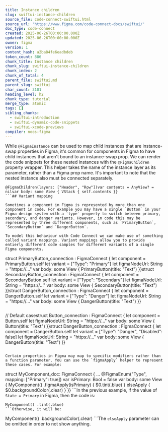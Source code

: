 ```yaml
---
title: Instance children
slug: swiftui-instance-children
source_file: code-connect-swiftui.html
source_url: 'https://www.figma.com/code-connect-docs/swiftui/'
doc_type: code-connect
created: 2025-06-26T00:00:00.000Z
updated: 2025-06-26T00:00:00.000Z
owner: figma
version: 1
content_hash: a2ba84fe6eadbdeb
token_count: 886
chunk_title: Instance children
chunk_slug: swiftui-instance-children
chunk_index: 2
chunk_of_total: 4
parent_file: swiftui.md
parent_slug: swiftui
char_count: 3101
heading_level: h2
chunk_type: tutorial
merge_type: atomic
tags: []
sibling_chunks:
  - swiftui-introduction
  - swiftui-dynamic-code-snippets
  - swiftui-xcode-previews
compiler: noos-figma
---
```


While `@FigmaInstance` can be used to map child instances that are instance-swap properties in Figma, it's common for components in Figma to have child instances that aren't bound to an instance-swap prop. We can render the code snippets for these nested instances with the `@FigmaChildren` property wrapper. This helper takes the name of the instance layer as its parameter, rather than a Figma prop name. It's important to note that the nested instance also must be connected separately.

```
@FigmaChildren(layers: ["Header", "Row"])var contents = AnyView? = nilvar body: some View { VStack { self.contents }}
```## Variant mapping

Sometimes a component in Figma is represented by more than one component in code. For example you may have a single `Button` in your Figma design system with a `type` property to switch between primary, secondary, and danger variants. However, in code this may be represented by three different components, such as `PrimaryButton`, `SecondaryButton` and `DangerButton`.

To model this behaviour with Code Connect we can make use of something called variant mappings. Variant mappings allow you to provide entierly different code samples for different variants of a single Figma components.

```
struct PrimaryButton_connection : FigmaConnect { let component = PrimaryButton.self let variant = ["Type": "Primary"] let figmaNodeUrl: String = "https://..." var body: some View { PrimaryButton(title: "Text") }}struct SecondaryButton_connection : FigmaConnect { let component = SecondaryButton.self let variant = ["Type": "Secondary"] let figmaNodeUrl: String = "https://..." var body: some View { SecondaryButton(title: "Text") }}struct DangerButton_connection : FigmaConnect { let component = DangerButton.self let variant = ["Type": "Danger"] let figmaNodeUrl: String = "https://..." var body: some View { DangerButton(title: "Text") }}
```In some complex cases you may also want to map a code component to a combination of variants in Figma.

```
// Default casestruct Button_connection : FigmaConnect { let component = Button.self let figmaNodeUrl: String = "https://..." var body: some View { Button(title: "Text") }}struct DangerButton_connection : FigmaConnect { let component = DangerButton.self let variant = ["Type": "Danger", "Disabled": false] let figmaNodeUrl: String = "https://..." var body: some View { DangerButton(title: "Text") }}
```## Conditionally applying modifiers

Certain properties in Figma may map to specific modifiers rather than a function parameter. You can use the `figmaApply` helper to represent these cases. For example:

```
struct MyComponent_doc: FigmaConnect { ... @FigmaEnum("Type", mapping: ["Primary": true]) var isPrimary: Bool = false var body: some View { MyComponent() .figmaApply(isPrimary) { $0.tint(.blue) } elseApply { $0.backgroundColor(.clear) } }}
```In the previous example, if the value of `State = Primary` in Figma, then the code is:

```
MyComponent() .tint(.blue)
```Otherwise, it will be:

```
MyComponent() .backgroundColor(.clear)
```The `elseApply` parameter can be omitted in order to not show anything.
